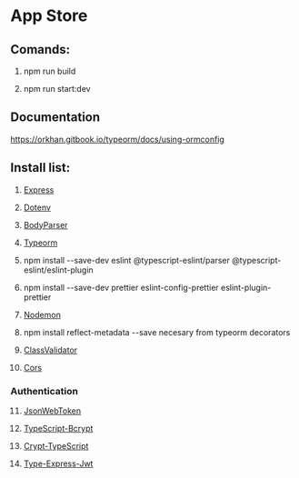 # App Store

## Comands:

1. npm run build

2. npm run start:dev

## Documentation

https://orkhan.gitbook.io/typeorm/docs/using-ormconfig

## Install list:

1. [Express](https://www.npmjs.com/package/express)

2. [Dotenv](https://www.npmjs.com/package/dotenv)

3. [BodyParser](https://www.npmjs.com/package/body-parser)

4. [Typeorm](https://www.npmjs.com/package/typeorm)

5. npm install --save-dev eslint @typescript-eslint/parser @typescript-eslint/eslint-plugin

6. npm install --save-dev prettier eslint-config-prettier eslint-plugin-prettier

7. [Nodemon](https://www.npmjs.com/package/nodemon)

8. npm install reflect-metadata --save necesary from typeorm decorators

9. [ClassValidator](https://www.npmjs.com/package/class-validator)

10. [Cors](https://www.npmjs.com/package/cors)

### Authentication

11. [JsonWebToken](https://www.npmjs.com/package/jsonwebtoken)

12. [TypeScript-Bcrypt](https://www.npmjs.com/package/@types/bcrypt)

13. [Crypt-TypeScript](https://www.npmjs.com/package/crypto-ts)

14. [Type-Express-Jwt](https://www.npmjs.com/package/@types/express-jwt)

